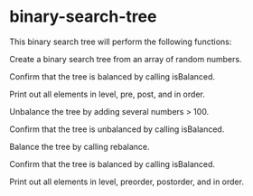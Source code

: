 # binary-search-tree

This binary search tree will perform the following functions:

Create a binary search tree from an array of random numbers.

Confirm that the tree is balanced by calling isBalanced.

Print out all elements in level, pre, post, and in order.

Unbalance the tree by adding several numbers > 100.

Confirm that the tree is unbalanced by calling isBalanced.

Balance the tree by calling rebalance.

Confirm that the tree is balanced by calling isBalanced.

Print out all elements in level, preorder, postorder, and in order.